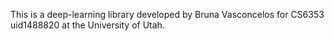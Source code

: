 This is a deep-learning library developed by Bruna Vasconcelos for CS6353 uid1488820 at the University of Utah.
